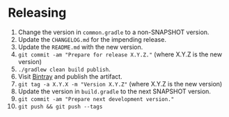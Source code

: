 Releasing
========

 1. Change the version in `common.gradle` to a non-SNAPSHOT version.
 2. Update the `CHANGELOG.md` for the impending release.
 3. Update the `README.md` with the new version.
 4. `git commit -am "Prepare for release X.Y.Z."` (where X.Y.Z is the new version)
 5. `./gradlew clean build publish`.
 6. Visit [Bintray](https://bintray.com) and publish the artifact.
 7. `git tag -a X.Y.X -m "Version X.Y.Z"` (where X.Y.Z is the new version)
 8. Update the version in `build.gradle` to the next SNAPSHOT version.
 9. `git commit -am "Prepare next development version."`
 10. `git push && git push --tags`
